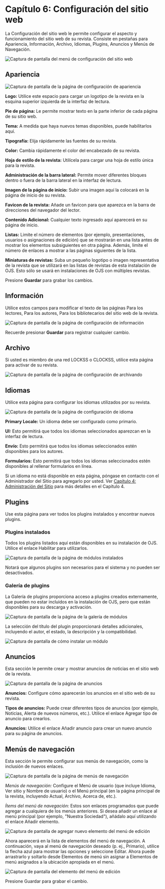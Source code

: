 # Capítulo 6: Configuración del sitio web

La Configuración del sitio web le permite configurar el aspecto y funcionamiento del sitio web de su revista. Consiste en pestañas para Apariencia, Información, Archivo, Idiomas, Plugins, Anuncios y Menús de Navegación.

![Captura de pantalla del menú de configuración del sitio web](./assets/image98.png)

## Apariencia

![Captura de pantalla de la página de configuración de apariencia](./assets/image126.png)

**Logo:** Utilice este espacio para cargar un logotipo de la revista en la esquina superior izquierda de la interfaz de lectura.

**Pie de página:** Le permite mostrar texto en la parte inferior de cada página de su sitio web.

**Tema:** A medida que haya nuevos temas disponibles, puede habilitarlos aquí.

**Tipografía:** Elija rápidamente las fuentes de su revista.

**Color:** Cambia rápidamente el color del encabezado de su revista.

**Hoja de estilo de la revista:** Utilícela para cargar una hoja de estilo única para la revista.

**Administración de la barra lateral:** Permite mover diferentes bloques dentro o fuera de la barra lateral en la interfaz de lectura.

**Imagen de la página de inicio:** Subir una imagen aquí la colocará en la página de inicio de su revista.

**Favicon de la revista:** Añade un favicon para que aparezca en la barra de direcciones del navegador del lector.

**Contenido Adicional:** Cualquier texto ingresado aquí aparecerá en su página de inicio.

**Listas:** Limite el número de elementos (por ejemplo, presentaciones, usuarios o asignaciones de edición) que se mostrarán en una lista antes de mostrar los elementos subsiguientes en otra página. Además, limite el número de enlaces a mostrar a las páginas siguientes de la lista.

**Miniaturas de revistas:** Suba un pequeño logotipo o imagen representativa de la revista que se utilizará en las listas de revistas de esta instalación de OJS. Esto sólo se usará en instalaciones de OJS con múltiples revistas.

Presione **Guardar** para grabar los cambios.

## Información

Utilice estos campos para modificar el texto de las páginas Para los lectores, Para los autores, Para los bibliotecarios del sitio web de la revista.

![Captura de pantalla de la página de configuración de información](./assets/image59.png)

Recuerde presionar **Guardar** para registrar cualquier cambio.

## Archivo

Si usted es miembro de una red LOCKSS o CLOCKSS, utilice esta página para activar de su revista.

![Captura de pantalla de la página de configuración de archivando](./assets/image157.png)

## Idiomas

Utilice esta página para configurar los idiomas utilizados por su revista.

![Captura de pantalla de la página de configuración de idioma](./assets/image116.png)

**Primary Locale:** Un idioma debe ser configurado como primario.

**UI:** Esto permitirá que todos los idiomas seleccionados aparezcan en la interfaz de lectura.

**Envío:** Esto permitirá que todos los idiomas seleccionados estén disponibles para los autores.

**Formularios:** Esto permitirá que todos los idiomas seleccionados estén disponibles al rellenar formularios en línea.

Si un idioma no está disponible en esta página, póngase en contacto con el Administrador del Sitio para agregarlo por usted. Ver  [Capítulo 4: Administración del Sitio](./site-administration.md) para más detalles en el Capítulo 4.

## Plugins
Use esta página para ver todos los plugins instalados y encontrar nuevos plugins.

### Plugins instalados
Todos los plugins listados aquí están disponibles en su instalación de OJS. Utilice el enlace Habilitar para utilizarlos.

![Captura de pantalla de la página de módulos instalados](./assets/image70.png)

Notará que algunos plugins son necesarios para el sistema y no pueden ser desactivados.

### Galería de plugins
La Galería de plugins proporciona acceso a plugins creados externamente, que pueden no estar incluidos en la instalación de OJS, pero que están disponibles para su descarga y activación.

![Captura de pantalla de la página de la galería de módulos](./assets/image54.png)

La selección del título del plugin proporcionará detalles adicionales, incluyendo el autor, el estado, la descripción y la compatibilidad.

![Captura de pantalla de cómo instalar un módulo](./assets/image62.png)

## Anuncios

Esta sección le permite crear y mostrar anuncios de noticias en el sitio web de la revista.

![Captura de pantalla de la página de anuncios](./assets/image63.png)

**Anuncios:** Configure cómo aparecerán los anuncios en el sitio web de su revista.

**Tipos de anuncios:** Puede crear diferentes tipos de anuncios (por ejemplo, Noticias, Alerta de nuevos números, etc.). Utilice el enlace Agregar tipo de anuncio para crearlos.

**Anuncios:** Utilice el enlace Añadir anuncio para crear un nuevo anuncio para su página de anuncios.

## Menús de navegación

Esta sección le permite configurar sus menús de navegación, como la inclusión de nuevos enlaces.

![Captura de pantalla de la página de menús de navegación](./assets/image81.png)

_Menús de navegación:_ Configure el Menú de usuario (que incluye Idioma, Ver sitio y Nombre de usuario) o el Menú principal (en la página principal de la revista, incluyendo Actual, Archivo, Acerca de, etc.).

_Ítems del menú de navegación:_ Estos son enlaces programados que puede agregar a cualquiera de los menús anteriores. Si desea añadir un enlace al menú principal (por ejemplo, "Nuestra Sociedad"), añádalo aquí utilizando el enlace Añadir elemento.

![Captura de pantalla de agregar nuevo elemento del menú de edición](./assets/image44.png)

Ahora aparecerá en la lista de elementos del menú de navegación. A continuación, vaya al menú de navegación deseado (p. ej., Primario), utilice la flecha azul para mostrar las opciones y seleccione Editar. Ahora puede arrastrarlo y soltarlo desde Elementos de menú sin asignar a Elementos de menú asignados a la ubicación apropiada en el menú.

![Captura de pantalla del elemento del menú de edición](./assets/image172.png)

Presione Guardar para grabar el cambio.
